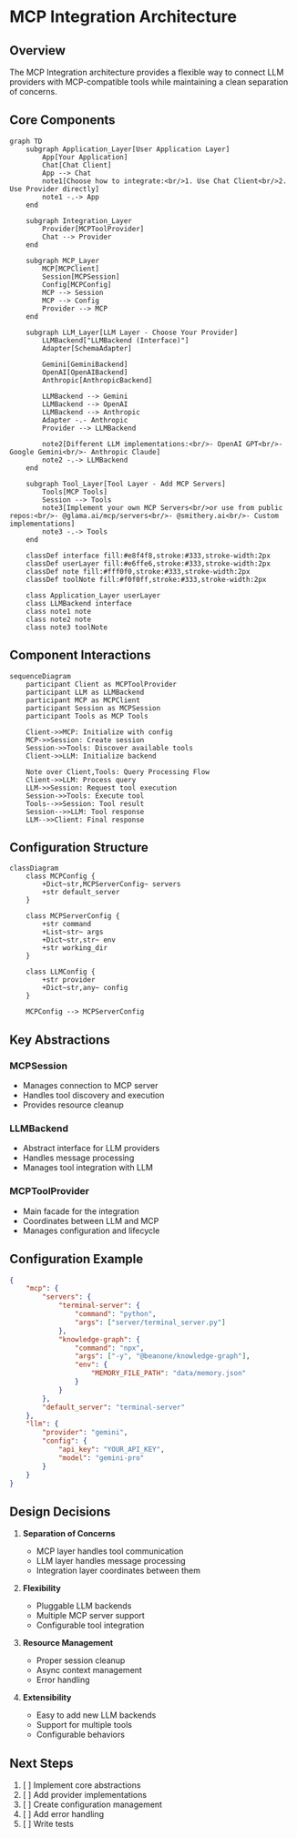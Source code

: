 # MCP Integration Architecture

## Overview

The MCP Integration architecture provides a flexible way to connect LLM providers with MCP-compatible tools while maintaining a clean separation of concerns.

## Core Components

```mermaid
graph TD
    subgraph Application_Layer[User Application Layer]
        App[Your Application]
        Chat[Chat Client]
        App --> Chat
        note1[Choose how to integrate:<br/>1. Use Chat Client<br/>2. Use Provider directly]
        note1 -.-> App
    end

    subgraph Integration_Layer
        Provider[MCPToolProvider]
        Chat --> Provider
    end

    subgraph MCP_Layer
        MCP[MCPClient]
        Session[MCPSession]
        Config[MCPConfig]
        MCP --> Session
        MCP --> Config
        Provider --> MCP
    end

    subgraph LLM_Layer[LLM Layer - Choose Your Provider]
        LLMBackend["LLMBackend (Interface)"]
        Adapter[SchemaAdapter]
        
        Gemini[GeminiBackend]
        OpenAI[OpenAIBackend]
        Anthropic[AnthropicBackend]
        
        LLMBackend --> Gemini
        LLMBackend --> OpenAI
        LLMBackend --> Anthropic
        Adapter -.- Anthropic
        Provider --> LLMBackend
        
        note2[Different LLM implementations:<br/>- OpenAI GPT<br/>- Google Gemini<br/>- Anthropic Claude]
        note2 -.-> LLMBackend
    end

    subgraph Tool_Layer[Tool Layer - Add MCP Servers]
        Tools[MCP Tools]
        Session --> Tools
        note3[Implement your own MCP Servers<br/>or use from public repos:<br/>- @glama.ai/mcp/servers<br/>- @smithery.ai<br/>- Custom implementations]
        note3 -.-> Tools
    end

    classDef interface fill:#e8f4f8,stroke:#333,stroke-width:2px
    classDef userLayer fill:#e6ffe6,stroke:#333,stroke-width:2px
    classDef note fill:#fff0f0,stroke:#333,stroke-width:2px
    classDef toolNote fill:#f0f0ff,stroke:#333,stroke-width:2px

    class Application_Layer userLayer
    class LLMBackend interface
    class note1 note
    class note2 note
    class note3 toolNote
```

## Component Interactions

```mermaid
sequenceDiagram
    participant Client as MCPToolProvider
    participant LLM as LLMBackend
    participant MCP as MCPClient
    participant Session as MCPSession
    participant Tools as MCP Tools

    Client->>MCP: Initialize with config
    MCP->>Session: Create session
    Session->>Tools: Discover available tools
    Client->>LLM: Initialize backend
    
    Note over Client,Tools: Query Processing Flow
    Client->>LLM: Process query
    LLM->>Session: Request tool execution
    Session->>Tools: Execute tool
    Tools-->>Session: Tool result
    Session-->>LLM: Tool response
    LLM-->>Client: Final response
```

## Configuration Structure

```mermaid
classDiagram
    class MCPConfig {
        +Dict~str,MCPServerConfig~ servers
        +str default_server
    }
    
    class MCPServerConfig {
        +str command
        +List~str~ args
        +Dict~str,str~ env
        +str working_dir
    }
    
    class LLMConfig {
        +str provider
        +Dict~str,any~ config
    }
    
    MCPConfig --> MCPServerConfig
```

## Key Abstractions

### MCPSession
- Manages connection to MCP server
- Handles tool discovery and execution
- Provides resource cleanup

### LLMBackend
- Abstract interface for LLM providers
- Handles message processing
- Manages tool integration with LLM

### MCPToolProvider
- Main facade for the integration
- Coordinates between LLM and MCP
- Manages configuration and lifecycle

## Configuration Example

```json
{
    "mcp": {
        "servers": {
            "terminal-server": {
                "command": "python",
                "args": ["server/terminal_server.py"]
            },
            "knowledge-graph": {
                "command": "npx",
                "args": ["-y", "@beanone/knowledge-graph"],
                "env": {
                    "MEMORY_FILE_PATH": "data/memory.json"
                }
            }
        },
        "default_server": "terminal-server"
    },
    "llm": {
        "provider": "gemini",
        "config": {
            "api_key": "YOUR_API_KEY",
            "model": "gemini-pro"
        }
    }
}
```

## Design Decisions

1. **Separation of Concerns**
   - MCP layer handles tool communication
   - LLM layer handles message processing
   - Integration layer coordinates between them

2. **Flexibility**
   - Pluggable LLM backends
   - Multiple MCP server support
   - Configurable tool integration

3. **Resource Management**
   - Proper session cleanup
   - Async context management
   - Error handling

4. **Extensibility**
   - Easy to add new LLM backends
   - Support for multiple tools
   - Configurable behaviors

## Next Steps

1. [ ] Implement core abstractions
2. [ ] Add provider implementations
3. [ ] Create configuration management
4. [ ] Add error handling
5. [ ] Write tests 